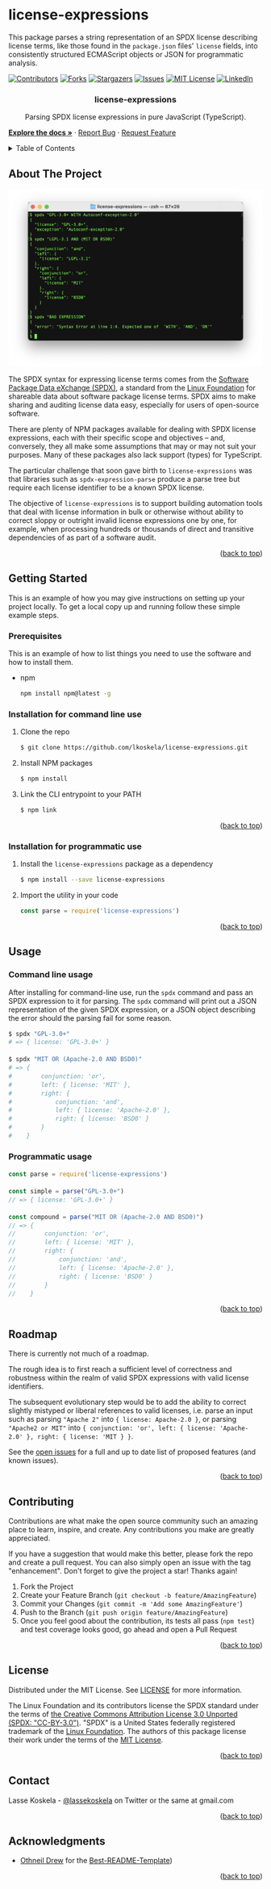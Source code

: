# license-expressions

This package parses a string representation of an SPDX license describing license terms, like those found in the `package.json` files' `license` fields, into consistently structured ECMAScript objects or JSON for programmatic analysis.


<div id="top"></div>

[![Contributors][contributors-shield]][contributors-url]
[![Forks][forks-shield]][forks-url]
[![Stargazers][stars-shield]][stars-url]
[![Issues][issues-shield]][issues-url]
[![MIT License][license-shield]][license-url]
[![LinkedIn][linkedin-shield]][linkedin-url]

<h3 align="center">license-expressions</h3>
<p align="center">
    Parsing SPDX license expressions in pure JavaScript (TypeScript).
</p>
<p>
    <a href="https://github.com/lkoskela/license-expressions"><strong>Explore the docs »</strong></a>
    ·
    <a href="https://github.com/lkoskela/license-expressions/issues">Report Bug</a>
    ·
    <a href="https://github.com/lkoskela/license-expressions/issues">Request Feature</a>
</p>


<!-- TABLE OF CONTENTS -->
<details>
  <summary>Table of Contents</summary>
  <ol>
    <li><a href="#about-the-project">About The Project</a></li>
    <li>
      <a href="#getting-started">Getting Started</a>
      <ul>
        <li><a href="#prerequisites">Prerequisites</a></li>
        <li><a href="#installation-for-command-line-use">Installation for command line use</a></li>
        <li><a href="#installation-for-programmatic-use">Installation for programmatic use</a></li>
      </ul>
    </li>
    <li>
      <a href="#usage">Usage</a>
      <ul>
        <li><a href="#command-line-usage">Command line usage</a></li>
        <li><a href="#programmatic-usage">Programmatic usage</a></li>
      </ul>
    </li>
    <!--
    <li><a href="#roadmap">Roadmap</a></li>
    -->
    <li><a href="#contributing">Contributing</a></li>
    <li><a href="#license">License</a></li>
    <li><a href="#contact">Contact</a></li>
    <li><a href="#acknowledgments">Acknowledgments</a></li>
  </ol>
</details>
<!--
-->


<!-- ABOUT THE PROJECT -->
## About The Project

![Command-line usage][product-screenshot]

The SPDX syntax for expressing license terms comes from the [Software Package Data eXchange (SPDX)](https://spdx.org/), a standard from the [Linux Foundation](https://www.linuxfoundation.org/) for shareable data about software package license terms. SPDX aims to make sharing and auditing license data easy, especially for users of open-source software.

There are plenty of NPM packages available for dealing with SPDX license expressions, each with their specific scope and objectives – and, conversely, they all make some assumptions that may or may not suit your purposes. Many of these packages also lack support (types) for TypeScript.

The particular challenge that soon gave birth to `license-expressions` was that libraries such as `spdx-expression-parse` produce a parse tree but require each license identifier to be a known SPDX license.

The objective of `license-expressions` is to support building automation tools that deal with license information in bulk or otherwise without ability to correct sloppy or outright invalid license expressions one by one, for example, when processing hundreds or thousands of direct and transitive dependencies of as part of a software audit.

<p align="right">(<a href="#top">back to top</a>)</p>


<!-- GETTING STARTED -->
## Getting Started

This is an example of how you may give instructions on setting up your project locally.
To get a local copy up and running follow these simple example steps.

### Prerequisites

This is an example of how to list things you need to use the software and how to install them.
* npm
  ```sh
  npm install npm@latest -g
  ```

### Installation for command line use

1. Clone the repo
   ```sh
   $ git clone https://github.com/lkoskela/license-expressions.git
   ```
2. Install NPM packages
   ```sh
   $ npm install
   ```
3. Link the CLI entrypoint to your PATH
   ```sh
   $ npm link
   ```

<p align="right">(<a href="#top">back to top</a>)</p>

### Installation for programmatic use

1. Install the `license-expressions` package as a dependency
   ```sh
   $ npm install --save license-expressions
   ```
2. Import the utility in your code
   ```js
   const parse = require('license-expressions')
   ```

<p align="right">(<a href="#top">back to top</a>)</p>



<!-- USAGE EXAMPLES -->

## Usage

### Command line usage

After installing for command-line use, run the `spdx` command and pass an SPDX expression to it for parsing. The `spdx` command will print out a JSON representation of the given SPDX expression, or a JSON object describing the error should the parsing fail for some reason.

   ```sh
   $ spdx "GPL-3.0+"
   # => { license: 'GPL-3.0+' }

   $ spdx "MIT OR (Apache-2.0 AND BSD0)"
   # => {
   #        conjunction: 'or',
   #        left: { license: 'MIT' },
   #        right: {
   #            conjunction: 'and',
   #            left: { license: 'Apache-2.0' },
   #            right: { license: 'BSD0' }
   #        }
   #    }
   ```

### Programmatic usage

   ```js
   const parse = require('license-expressions')

   const simple = parse("GPL-3.0+")
   // => { license: 'GPL-3.0+' }

   const compound = parse("MIT OR (Apache-2.0 AND BSD0)")
   // => {
   //        conjunction: 'or',
   //        left: { license: 'MIT' },
   //        right: {
   //            conjunction: 'and',
   //            left: { license: 'Apache-2.0' },
   //            right: { license: 'BSD0' }
   //        }
   //    }
   ```

<p align="right">(<a href="#top">back to top</a>)</p>



<!-- ROADMAP -->
## Roadmap

There is currently not much of a roadmap.

The rough idea is to first reach a sufficient level of correctness and robustness within the realm of valid SPDX expressions with valid license identifiers.

The subsequent evolutionary step would be to add the ability to correct slightly mistyped or liberal references to valid licenses, i.e. parse an input such as parsing `"Apache 2"` into `{ license: Apache-2.0 }`, or parsing `"Apache2 or MIT"` into `{ conjunction: 'or', left: { license: 'Apache-2.0' }, right: { license: 'MIT } }`.

<!--
- [ ] Feature 1
- [ ] Feature 2
- [ ] Feature 3
    - [ ] Nested Feature
-->

See the [open issues](https://github.com/lkoskela/license-expressions/issues) for a full and up to date list of proposed features (and known issues).

<p align="right">(<a href="#top">back to top</a>)</p>


<!-- CONTRIBUTING -->
## Contributing

Contributions are what make the open source community such an amazing place to learn, inspire, and create. Any contributions you make are greatly appreciated.

If you have a suggestion that would make this better, please fork the repo and create a pull request. You can also simply open an issue with the tag "enhancement". Don't forget to give the project a star! Thanks again!

1. Fork the Project
2. Create your Feature Branch (`git checkout -b feature/AmazingFeature`)
3. Commit your Changes (`git commit -m 'Add some AmazingFeature'`)
4. Push to the Branch (`git push origin feature/AmazingFeature`)
5. Once you feel good about the contribution, its tests all pass (`npm test`) and test coverage looks good, go ahead and open a Pull Request

<p align="right">(<a href="#top">back to top</a>)</p>



<!-- LICENSE -->
## License

Distributed under the MIT License. See [LICENSE][license-url] for more information.

The Linux Foundation and its contributors license the SPDX standard under the terms of [the Creative Commons Attribution License 3.0 Unported (SPDX: "CC-BY-3.0")](http://spdx.org/licenses/CC-BY-3.0). "SPDX" is a United States federally registered trademark of the [Linux Foundation](https://www.linuxfoundation.org/). The authors of this package license their work under the terms of the [MIT License](https://spdx.org/licenses/MIT.html).

<p align="right">(<a href="#top">back to top</a>)</p>



<!-- CONTACT -->
## Contact

Lasse Koskela - [@lassekoskela](https://twitter.com/lassekoskela) on Twitter or the same at gmail.com

<p align="right">(<a href="#top">back to top</a>)</p>



<!-- ACKNOWLEDGMENTS -->
## Acknowledgments

* [Othneil Drew](https://github.com/othneildrew) for the [Best-README-Template](https://github.com/othneildrew/Best-README-Template))
<!--
* []()
* []()
-->

<p align="right">(<a href="#top">back to top</a>)</p>



<!-- MARKDOWN LINKS & IMAGES -->
<!-- https://www.markdownguide.org/basic-syntax/#reference-style-links -->
[contributors-shield]: https://img.shields.io/github/contributors/lkoskela/license-expressions.svg?style=for-the-badge
[contributors-url]: https://github.com/lkoskela/license-expressions/graphs/contributors
[forks-shield]: https://img.shields.io/github/forks/lkoskela/license-expressions.svg?style=for-the-badge
[forks-url]: https://github.com/lkoskela/license-expressions/network/members
[stars-shield]: https://img.shields.io/github/stars/lkoskela/license-expressions.svg?style=for-the-badge
[stars-url]: https://github.com/lkoskela/license-expressions/stargazers
[issues-shield]: https://img.shields.io/github/issues/lkoskela/license-expressions.svg?style=for-the-badge
[issues-url]: https://github.com/lkoskela/license-expressions/issues
[license-shield]: https://img.shields.io/github/license/lkoskela/license-expressions.svg?style=for-the-badge
[license-url]: https://github.com/lkoskela/license-expressions/blob/master/LICENSE
[linkedin-shield]: https://img.shields.io/badge/-LinkedIn-black.svg?style=for-the-badge&logo=linkedin&colorB=555
[linkedin-url]: https://linkedin.com/in/lassekoskela
[product-screenshot]: images/screenshot.png
